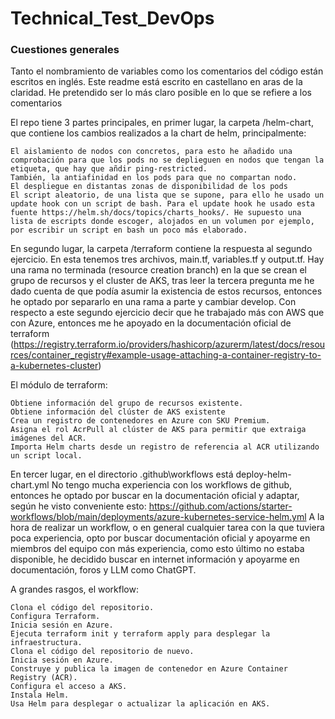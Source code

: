 # Technical_Test_DevOps


### Cuestiones generales ###

Tanto el nombramiento de variables como los comentarios del código están escritos en inglés. Este readme está escrito en castellano en aras de la claridad.  He pretendido ser lo más claro posible en lo que se refiere a los comentarios

El repo tiene 3 partes principales, en primer lugar, la carpeta /helm-chart, que contiene los cambios realizados a la chart de helm, principalmente:

    El aislamiento de nodos con concretos, para esto he añadido una comprobación para que los pods no se deplieguen en nodos que tengan la etiqueta, que hay que añdir ping-restricted.
    También, la antiafinidad en los pods para que no compartan nodo.
    El despliegue en distantas zonas de disponibilidad de los pods
    El script aleatorio, de una lista que se supone, para ello he usado un update hook con un script de bash. Para el update hook he usado esta fuente https://helm.sh/docs/topics/charts_hooks/. He supuesto una lista de escripts donde escoger, alojados en un volumen por ejemplo, por escribir un script en bash un poco más elaborado. 



En segundo lugar, la carpeta /terraform contiene la respuesta al segundo ejercicio. En esta tenemos tres archivos, main.tf, variables.tf y output.tf. 
Hay una rama no terminada (resource creation branch) en la que se crean el grupo de recursos y el cluster de AKS, tras leer la tercera pregunta me he dado cuenta de que podía asumir la existencia de estos recursos, entonces he optado por separarlo en una rama a parte y cambiar develop.
    Con respecto a este segundo ejercicio decir que he trabajado más con AWS que con Azure, entonces me he apoyado en la documentación oficial de terraform (https://registry.terraform.io/providers/hashicorp/azurerm/latest/docs/resources/container_registry#example-usage-attaching-a-container-registry-to-a-kubernetes-cluster)

El módulo de terraform:

    Obtiene información del grupo de recursos existente.
    Obtiene información del clúster de AKS existente
    Crea un registro de contenedores en Azure con SKU Premium.
    Asigna el rol AcrPull al clúster de AKS para permitir que extraiga imágenes del ACR.
    Importa Helm charts desde un registro de referencia al ACR utilizando un script local.


En tercer lugar, en el directorio .github\workflows está deploy-helm-chart.yml
    No tengo mucha experiencia con los workflows de github, entonces he optado por buscar en la documentación oficial y adaptar, según he visto conveniente esto: https://github.com/actions/starter-workflows/blob/main/deployments/azure-kubernetes-service-helm.yml A la hora de realizar un workflow, o en general cualquier tarea con la que tuviera poca experiencia, opto por buscar documentación oficial y apoyarme en miembros del equipo con más experiencia, como esto último no estaba disponible, he decidido buscar en internet información y apoyarme en documentación, foros y LLM como ChatGPT. 
    
A grandes rasgos, el workflow:

    Clona el código del repositorio.
    Configura Terraform.
    Inicia sesión en Azure.
    Ejecuta terraform init y terraform apply para desplegar la infraestructura.
    Clona el código del repositorio de nuevo.
    Inicia sesión en Azure. 
    Construye y publica la imagen de contenedor en Azure Container Registry (ACR).
    Configura el acceso a AKS.
    Instala Helm.
    Usa Helm para desplegar o actualizar la aplicación en AKS.
